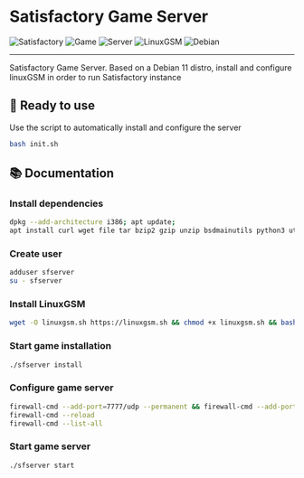 # Satisfactory Game Server

![Satisfactory](https://img.shields.io/badge/Satisfactory-000000)
![Game](https://img.shields.io/badge/Game-000000)
![Server](https://img.shields.io/badge/Server-000000)
![LinuxGSM](https://img.shields.io/badge/LinuxGSM-000000)
![Debian](https://img.shields.io/badge/Debian-000000)

---


Satisfactory Game Server. Based on a Debian 11 distro, install and configure linuxGSM in order to run Satisfactory instance

## 🚀 Ready to use

Use the script to automatically install and configure the server

```sh
bash init.sh
```

## 📚 Documentation

### Install dependencies

```sh
dpkg --add-architecture i386; apt update; 
apt install curl wget file tar bzip2 gzip unzip bsdmainutils python3 util-linux ca-certificates binutils bc jq tmux netcat lib32gcc-s1 lib32stdc++6 libsdl2-2.0-0:i386 distro-info firewalld nodejs
```

### Create user

```sh
adduser sfserver
su - sfserver
```

### Install LinuxGSM

```sh
wget -O linuxgsm.sh https://linuxgsm.sh && chmod +x linuxgsm.sh && bash linuxgsm.sh sfserver
```

### Start game installation

```sh
./sfserver install
```

### Configure game server

```sh
firewall-cmd --add-port=7777/udp --permanent && firewall-cmd --add-port=15777/udp --permanent && firewall-cmd --add-port=15000/udp --permanent
firewall-cmd --reload
firewall-cmd --list-all
```

### Start game server

```sh
./sfserver start
```